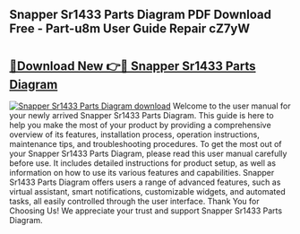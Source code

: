 ## Snapper Sr1433 Parts Diagram PDF Download Free - Part-u8m User Guide Repair cZ7yW

# <h2><a href="http://dftilku.blite.top/?on=Snapper+Sr1433+Parts+Diagram">🔗Download New 👉🔴 Snapper Sr1433 Parts Diagram</a></h2>

[![Snapper Sr1433 Parts Diagram download](https://i.imgur.com/lujVjoI.png)](http://dftilku.blite.top/?on=Snapper+Sr1433+Parts+Diagram)
Welcome to the user manual for your newly arrived Snapper Sr1433 Parts Diagram. This guide is here to help you make the most of your product by providing a comprehensive overview of its features, installation process, operation instructions, maintenance tips, and troubleshooting procedures. To get the most out of your Snapper Sr1433 Parts Diagram, please read this user manual carefully before use. It includes detailed instructions for product setup, as well as information on how to use its various features and capabilities. Snapper Sr1433 Parts Diagram offers users a range of advanced features, such as virtual assistant, smart notifications, customizable widgets, and automated tasks, all easily controlled through the user interface. Thank You for Choosing Us! We appreciate your trust and support Snapper Sr1433 Parts Diagram.
